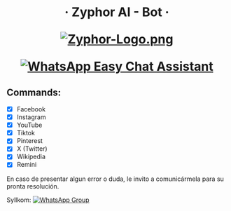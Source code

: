 <h1 align="center">‧ Zyphor AI - Bot ‧
</p>
<p>

[![Zyphor-Logo.png](https://i.postimg.cc/vTbLwRtq/Zyphor-Logo.png)](https://postimg.cc/7GtTSWc0)
<p align="center">
        <a href="#"><img title="WhatsApp Easy Chat Assistant" src="https://img.shields.io/badge/-WhatsApp Easy Chat Assistant-green?colorA=%23ff0000&colorB=%23017e40&style=for-the-badge"></a>
    </p>
    <p>

## Commands:

- [x] Facebook 
- [x] Instagram 
- [x] YouTube 
- [x] Tiktok 
- [x] Pinterest 
- [x] X (Twitter)
- [x] Wikipedia
- [x] Remini 

En caso de presentar algun error o duda, le invito a comunicármela para su pronta resolución.

Syllkom:
[![WhatsApp Group](https://img.shields.io/badge/WhatsApp-25D366?style=for-the-badge&logo=whatsapp&logoColor=white)](https://wa.me/51933479416)
